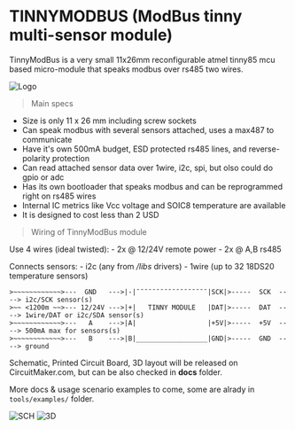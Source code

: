 # TINNYMODBUS (ModBus tinny multi-sensor module)

TinnyModBus is a very small 11x26mm reconfigurable atmel tinny85 mcu based micro-module that speaks modbus over rs485 two wires.

![Logo](https://github.com/cbalint13/tinnymodbus/raw/master/docs/tinnymodbus-pcb.png)

> Main specs

  - Size is only 11 x 26 mm including screw sockets
  - Can speak modbus with several sensors attached, uses a max487 to communicate
  - Have it's own 500mA budget, ESD protected rs485 lines, and reverse-polarity protection
  - Can read attached sensor data over 1wire, i2c, spi, but olso could do gpio or adc
  - Has its own bootloader that speaks modbus and can be reprogrammed right on rs485 wires
  - Internal IC metrics like Vcc voltage and SOIC8 temperature are available
  - It is designed to cost less than 2 USD

> Wiring of TinnyModBus module

  Use 4 wires (ideal twisted):
    - 2x @ 12/24V remote power
    - 2x @ A,B rs485

  Connects sensors:
    - i2c (any from */libs* drivers)
    - 1wire (up to 32 18DS20 temperature sensors)


  ```
  >~~~~~~~~~~~~>---  GND   --->|-|¯¯¯¯¯¯¯¯¯¯¯¯¯¯¯¯¯¯|SCK|>-----  SCK  ----> i2c/SCK sensor(s)
  >~~ <1200m ~~>--- 12/24V --->|+|   TINNY MODULE   |DAT|>-----  DAT  ----> 1wire/DAT or i2c/SDA sensor(s)
  >~~~~~~~~~~~~>---   A    --->|A|                  |+5V|>-----  +5V  ----> 500mA max for sensors(s)
  >~~~~~~~~~~~~>---   B    --->|B|__________________|GND|>-----  GND  ----> ground
  ```

Schematic, Printed Circuit Board, 3D layout will be released on CircuitMaker.com, but can be also checked in **docs** folder.


More docs & usage scenario examples to come, some are alrady in ```tools/examples/``` folder.


![SCH](https://github.com/cbalint13/tinnymodbus/raw/master/docs/tinnymodbus-sch.png)
![3D](https://github.com/cbalint13/tinnymodbus/raw/master/docs/tinnymodbus-3d.png)

